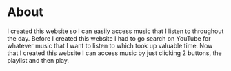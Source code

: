 # About
I created this website so I can easily access music that I listen to throughout the day. 
Before I created this website I had to go search on YouTube for whatever music that I want to listen to which took up valuable time.
Now that I created this website I can access music by just clicking 2 buttons, the playlist and then play.
